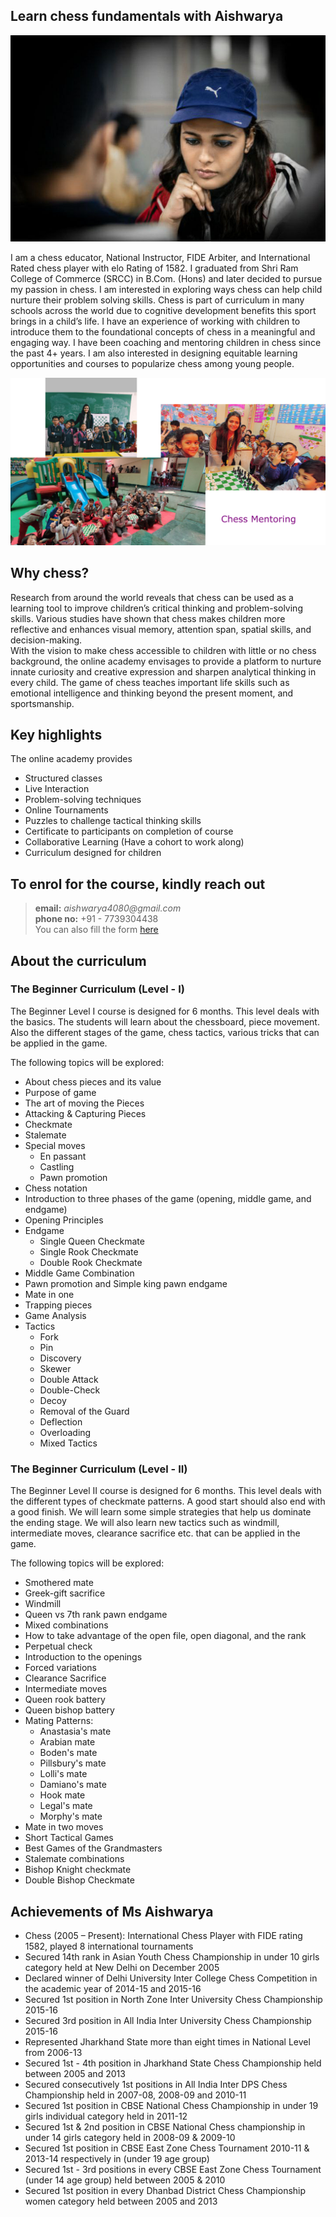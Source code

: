 ## Learn chess fundamentals with Aishwarya

![](./pic-1.jpg)

I am a chess educator, National Instructor, FIDE Arbiter, and International Rated chess player with elo Rating of 1582. I graduated from Shri Ram College of Commerce (SRCC) in B.Com. (Hons) and later decided to pursue my passion in chess. I am interested in exploring ways chess can help child nurture their problem solving skills. Chess is part of curriculum in many schools across the world due to cognitive development benefits this sport brings in a child’s life. I have an experience of working with children to introduce them to the foundational concepts of chess in a meaningful and engaging way. I have been coaching and mentoring children in chess since the past 4+ years. I am also interested in designing equitable learning opportunities and courses to popularize chess among young people. 

![](./chess-pic-1.png)

## Why chess?

Research from around the world reveals that chess can be used as a learning tool to improve children’s critical thinking and problem-solving skills. Various studies have shown that chess makes children more reflective and enhances visual memory, attention span, spatial skills, and  decision-making.  
With the vision to make chess accessible to children with little or no chess background, the online academy envisages to provide a platform to nurture innate curiosity and creative expression and sharpen analytical thinking in every child. The game of chess teaches important life skills such as emotional intelligence and thinking beyond the present moment, and sportsmanship.

## Key highlights

The online academy provides
- Structured classes
- Live Interaction 
- Problem-solving techniques
- Online Tournaments
- Puzzles to challenge tactical thinking skills 
- Certificate to participants on completion of course
- Collaborative Learning (Have a cohort to work along)
- Curriculum designed for children

## To enrol for the course, kindly reach out

> **email:** _aishwarya4080@gmail.com_  
> **phone no:** +91 - 7739304438  
> You can also fill the form [here](https://docs.google.com/forms/d/e/1FAIpQLSel70RD2ATSbWHFtL2qOEg09xEYcKQj_FpQ2b2helC9SGYRaQ/viewform)

## About the curriculum

### The Beginner Curriculum (Level - I)

The Beginner Level I course is designed for 6 months. This level deals with the basics. The students will learn about the chessboard, piece movement. Also the different stages of the game, chess tactics, various tricks that can be applied in the game.

The following topics will be explored:

- About chess pieces and its value
- Purpose of game
- The art of moving the Pieces
- Attacking & Capturing Pieces
- Checkmate
- Stalemate
- Special moves
  - En passant
  - Castling
  - Pawn promotion  
- Chess notation
- Introduction to three phases of the game (opening, middle game, and endgame)
- Opening Principles
- Endgame
  - Single Queen Checkmate
  - Single Rook Checkmate
  - Double Rook Checkmate  
- Middle Game Combination
- Pawn promotion and Simple king pawn endgame
- Mate in one
- Trapping pieces
- Game Analysis
- Tactics
  - Fork
  - Pin
  - Discovery
  - Skewer
  - Double Attack
  -  Double-Check
  - Decoy
  - Removal of the Guard
  - Deflection
  - Overloading
  - Mixed Tactics

### The Beginner Curriculum (Level - II)

The Beginner Level II course is designed for 6 months. This level deals with the different types of checkmate patterns. A good start should also end with a good finish. We will learn some simple strategies that help us dominate the ending stage. We will also learn new tactics such as windmill, intermediate moves, clearance sacrifice etc. that can be applied in the game.

The following topics will be explored:

- Smothered mate
- Greek-gift sacrifice
- Windmill
- Queen vs 7th rank pawn endgame
- Mixed combinations
- How to take advantage of the open file, open diagonal, and the rank
- Perpetual check
- Introduction to the openings
- Forced variations
- Clearance Sacrifice
- Intermediate moves
- Queen rook battery
- Queen bishop battery
- Mating Patterns:
  - Anastasia's mate
  - Arabian mate
  - Boden\'s mate
  - Pillsbury's mate
  - Lolli's mate
  - Damiano's mate
  - Hook mate
  - Legal's mate
  - Morphy's mate  
- Mate in two moves
- Short Tactical Games
- Best Games of the Grandmasters
- Stalemate combinations
- Bishop Knight checkmate
- Double Bishop Checkmate

## Achievements of Ms Aishwarya

- Chess (2005 – Present): International Chess Player with FIDE rating 1582, played 8 international tournaments
- Secured 14th rank in Asian Youth Chess Championship in under 10 girls category held at New Delhi on December 2005
- Declared winner of Delhi University Inter College Chess Competition in the academic year of 2014-15 and 2015-16
- Secured 1st position in North Zone Inter University Chess Championship 2015-16
- Secured 3rd position in All India Inter University Chess Championship 2015-16
- Represented Jharkhand State more than eight times in National Level from 2006-13
- Secured 1st - 4th position in Jharkhand State Chess Championship held between 2005 and 2013
- Secured consecutively 1st positions in All India Inter DPS Chess Championship held in 2007-08, 2008-09 and 2010-11
- Secured 1st position in CBSE National Chess Championship in under 19 girls individual category held in 2011-12
- Secured 1st & 2nd position in CBSE National Chess championship in under 14 girls category held in 2008-09 & 2009-10
- Secured 1st position in CBSE East Zone Chess Tournament 2010-11 & 2013-14 respectively in (under 19 age group)
- Secured 1st - 3rd positions in every CBSE East Zone Chess Tournament (under 14 age group) held between 2005 & 2010
- Secured 1st position in every Dhanbad District Chess Championship women category held between 2005 and 2013

